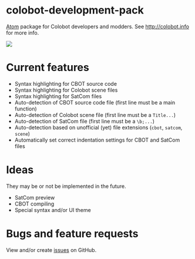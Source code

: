 # colobot-development-pack

[Atom](http://atom.io) package for Colobot developers and modders. See http://colobot.info for more info.

![](syntax_sceenshot.png)

# Current features

* Syntax highlighting for CBOT source code
* Syntax highlighting for Colobot scene files
* Syntax highlighting for SatCom files
* Auto-detection of CBOT source code file (first line must be a main function)
* Auto-detection of Colobot scene file (first line must be a `Title...`)
* Auto-detection of SatCom file (first line must be a `\b;...`)
* Auto-detection based on unofficial (yet) file extensions (`cbot`, `satcom`, `scene`)
* Automatically set correct indentation settings for CBOT and SatCom files

# Ideas

They may be or not be implemented in the future.

* SatCom preview
* CBOT compiling
* Special syntax and/or UI theme

# Bugs and feature requests

View and/or create [issues](https://github.com/MrSimbax/colobot-development-pack/issues) on GitHub.
